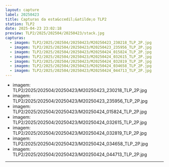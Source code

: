 ```yaml
---
layout: capture
label: 20250423
title: Capturas da esta&ccedil;&atilde;o TLP2
station: TLP2
date: 2025-04-23 23:02:18
preview: TLP2/2025/202504/20250423/stack.jpg
capturas:
  - imagem: TLP2/2025/202504/20250423/M20250423_230218_TLP_2P.jpg
  - imagem: TLP2/2025/202504/20250423/M20250423_235956_TLP_2P.jpg
  - imagem: TLP2/2025/202504/20250423/M20250424_015824_TLP_2P.jpg
  - imagem: TLP2/2025/202504/20250423/M20250424_032615_TLP_2P.jpg
  - imagem: TLP2/2025/202504/20250423/M20250424_032819_TLP_2P.jpg
  - imagem: TLP2/2025/202504/20250423/M20250424_034658_TLP_2P.jpg
  - imagem: TLP2/2025/202504/20250423/M20250424_044713_TLP_2P.jpg
---
```

  - imagem: TLP2/2025/202504/20250423/M20250423_230218_TLP_2P.jpg
  - imagem: TLP2/2025/202504/20250423/M20250423_235956_TLP_2P.jpg
  - imagem: TLP2/2025/202504/20250423/M20250424_015824_TLP_2P.jpg
  - imagem: TLP2/2025/202504/20250423/M20250424_032615_TLP_2P.jpg
  - imagem: TLP2/2025/202504/20250423/M20250424_032819_TLP_2P.jpg
  - imagem: TLP2/2025/202504/20250423/M20250424_034658_TLP_2P.jpg
  - imagem: TLP2/2025/202504/20250423/M20250424_044713_TLP_2P.jpg
---
